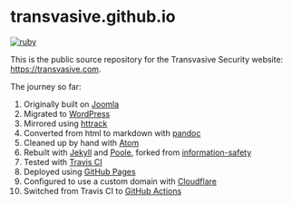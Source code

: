 # transvasive.github.io


[![ruby](https://github.com/transvasive/transvasive.github.io/workflows/ruby/badge.svg)](https://github.com/transvasive/transvasive.github.io/actions)

This is the public source repository for the Transvasive Security website: https://transvasive.com.

The journey so far:
1. Originally built on [Joomla](https://www.joomla.org)
1. Migrated to [WordPress](https://wordpress.org)
1. Mirrored using [httrack](https://www.httrack.com)
1. Converted from html to markdown with [pandoc](https://pandoc.org)
1. Cleaned up by hand with [Atom](https://atom.io)
1. Rebuilt with [Jekyll](https://jekyllrb.com) and [Poole](http://getpoole.com), forked from [information-safety](https://github.com/information-safety/information-safety.github.io)
1. Tested with [Travis CI](https://travis-ci.com)
1. Deployed using [GitHub Pages](https://pages.github.com)
1. Configured to use a custom domain with [Cloudflare](https://www.cloudflare.com)
1. Switched from Travis CI to [GitHub Actions](https://docs.github.com/en/actions)

